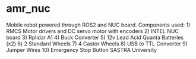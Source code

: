 # amr_nuc
Mobile robot powered through ROS2 and NUC board. 
Components used: 
    1) RMCS Motor drivers and DC servo motor with encoders 
    2) INTEL NUC board
    3) Rplidar A1
    4) Buck Converter
    5) 12v Lead Acid Quanta Batteries (x2)
    6) 2 Standard Wheels 
    7) 4 Castor Wheels
    8) USB to TTL Converter
    9) Jumper Wires
    10) Emergency Stop Button
SASTRA University
